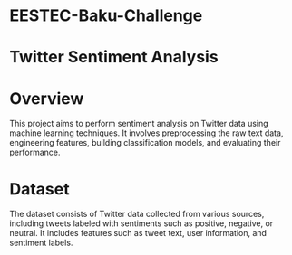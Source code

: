 # EESTEC-Baku-Challenge

# Twitter Sentiment Analysis


# Overview

This project aims to perform sentiment analysis on Twitter data using machine learning techniques. It involves preprocessing the raw text data, engineering features, building classification models, and evaluating their performance.

# Dataset
The dataset consists of Twitter data collected from various sources, including tweets labeled with sentiments such as positive, negative, or neutral. It includes features such as tweet text, user information, and sentiment labels.

